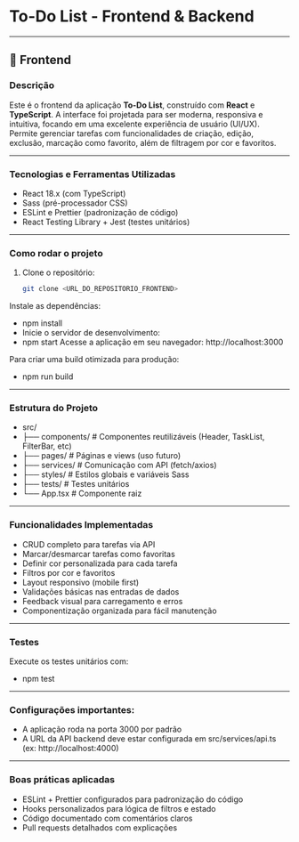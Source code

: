 # To-Do List - Frontend & Backend

---

## 🚀 Frontend

### Descrição

Este é o frontend da aplicação **To-Do List**, construído com **React** e **TypeScript**. A interface foi projetada para ser moderna, responsiva e intuitiva, focando em uma excelente experiência de usuário (UI/UX).  
Permite gerenciar tarefas com funcionalidades de criação, edição, exclusão, marcação como favorito, além de filtragem por cor e favoritos.

---

### Tecnologias e Ferramentas Utilizadas

- React 18.x (com TypeScript)
- Sass (pré-processador CSS)
- ESLint e Prettier (padronização de código)
- React Testing Library + Jest (testes unitários)

---

### Como rodar o projeto

1. Clone o repositório:
   ```bash
   git clone <URL_DO_REPOSITORIO_FRONTEND>

Instale as dependências:

- npm install
- Inicie o servidor de desenvolvimento:
- npm start
Acesse a aplicação em seu navegador:
http://localhost:3000

Para criar uma build otimizada para produção:

- npm run build

---

### Estrutura do Projeto

- src/
- ├── components/         # Componentes reutilizáveis (Header, TaskList, FilterBar, etc)
- ├── pages/              # Páginas e views (uso futuro)
- ├── services/           # Comunicação com API (fetch/axios)
- ├── styles/             # Estilos globais e variáveis Sass
- ├── tests/              # Testes unitários
- └── App.tsx             # Componente raiz

---

### Funcionalidades Implementadas

- CRUD completo para tarefas via API
- Marcar/desmarcar tarefas como favoritas
- Definir cor personalizada para cada tarefa
- Filtros por cor e favoritos
- Layout responsivo (mobile first)
- Validações básicas nas entradas de dados
- Feedback visual para carregamento e erros
- Componentização organizada para fácil manutenção

---

### Testes

Execute os testes unitários com:

- npm test

---

### Configurações importantes:

- A aplicação roda na porta 3000 por padrão
- A URL da API backend deve estar configurada em src/services/api.ts (ex: http://localhost:4000)

---

### Boas práticas aplicadas

- ESLint + Prettier configurados para padronização do código
- Hooks personalizados para lógica de filtros e estado
- Código documentado com comentários claros
- Pull requests detalhados com explicações

